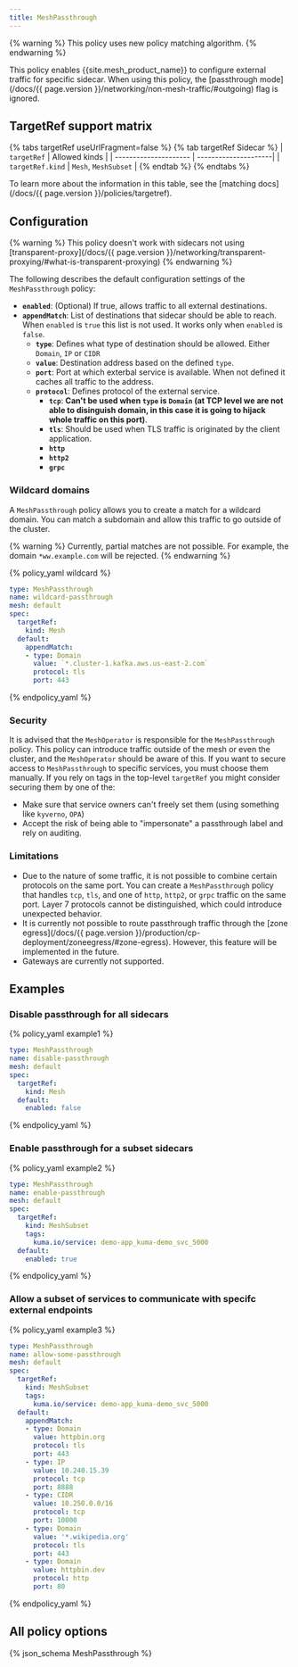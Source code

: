 ```yaml
---
title: MeshPassthrough
---
```


{% warning %}
This policy uses new policy matching algorithm.
{% endwarning %}

This policy enables {{site.mesh_product_name}} to configure external traffic for specific sidecar.
When using this policy, the [passthrough mode](/docs/{{ page.version }}/networking/non-mesh-traffic/#outgoing) flag is ignored.

## TargetRef support matrix

{% tabs targetRef useUrlFragment=false %}
{% tab targetRef Sidecar %}
| `targetRef`           | Allowed kinds        |
| --------------------- | ---------------------|
| `targetRef.kind`      | `Mesh`, `MeshSubset` |
{% endtab %}
{% endtabs %}

To learn more about the information in this table, see the [matching docs](/docs/{{ page.version }}/policies/targetref).

## Configuration

{% warning %}
This policy doesn't work with sidecars not using [transparent-proxy](/docs/{{ page.version }}/networking/transparent-proxying/#what-is-transparent-proxying)
{% endwarning %}

The following describes the default configuration settings of the `MeshPassthrough` policy:

- **`enabled`**: (Optional) If true, allows traffic to all external destinations.
- **`appendMatch`**: List of destinations that sidecar should be able to reach. When `enabled` is `true` this list is not used. It works only when `enabled` is `false`.
  - **`type`**: Defines what type of destination should be allowed. Either `Domain`, `IP` or `CIDR`
  - **`value`**: Destination address based on the defined `type`.
  - **`port`**: Port at which exterbal service is available. When not defined it caches all traffic to the address.
  - **`protocol`**: Defines protocol of the external service.
    - **`tcp`**: **Can't be used when `type` is `Domain` (at TCP level we are not able to disinguish domain, in this case it is going to hijack whole traffic on this port)**.
    - **`tls`**:  Should be used when TLS traffic is originated by the client application.
    - **`http`**
    - **`http2`**
    - **`grpc`**
  
### Wildcard domains

A `MeshPassthrough` policy allows you to create a match for a wildcard domain. You can match a subdomain and allow this traffic to go outside of the cluster.

{% warning %}
Currently, partial matches are not possible. For example, the domain `*ww.example.com` will be rejected.
{% endwarning %}

{% policy_yaml wildcard %}
```yaml
type: MeshPassthrough
name: wildcard-passthrough
mesh: default
spec:
  targetRef:
    kind: Mesh
  default:
    appendMatch:
    - type: Domain
      value: `*.cluster-1.kafka.aws.us-east-2.com`
      protocol: tls
      port: 443
```
{% endpolicy_yaml %}

### Security

It is advised that the `MeshOperator` is responsible for the `MeshPassthrough` policy. This policy can introduce traffic outside of the mesh or even the cluster, and the `MeshOperator` should be aware of this. If you want to secure access to `MeshPassthrough` to specific services, you must choose them manually. If you rely on tags in the top-level `targetRef` you might consider securing them by one of the:

* Make sure that service owners can't freely set them (using something like `kyverno`, `OPA`)
* Accept the risk of being able to "impersonate" a passthrough label and rely on auditing.

### Limitations

* Due to the nature of some traffic, it is not possible to combine certain protocols on the same port. You can create a `MeshPassthrough` policy that handles `tcp`, `tls`, and one of `http`, `http2`, or `grpc` traffic on the same port. Layer 7 protocols cannot be distinguished, which could introduce unexpected behavior.
* It is currently not possible to route passthrough traffic through the [zone egress](/docs/{{ page.version }}/production/cp-deployment/zoneegress/#zone-egress). However, this feature will be implemented in the future.
* Gateways are currently not supported.

## Examples

### Disable passthrough for all sidecars

{% policy_yaml example1 %}
```yaml
type: MeshPassthrough
name: disable-passthrough
mesh: default
spec:
  targetRef:
    kind: Mesh
  default:
    enabled: false
```
{% endpolicy_yaml %}

### Enable passthrough for a subset sidecars

{% policy_yaml example2 %}
```yaml
type: MeshPassthrough
name: enable-passthrough
mesh: default
spec:
  targetRef:
    kind: MeshSubset
    tags:
      kuma.io/service: demo-app_kuma-demo_svc_5000
  default:
    enabled: true
```
{% endpolicy_yaml %}

### Allow a subset of services to communicate with specifc external endpoints

{% policy_yaml example3 %}
```yaml
type: MeshPassthrough
name: allow-some-passthrough
mesh: default
spec:
  targetRef:
    kind: MeshSubset
    tags:
      kuma.io/service: demo-app_kuma-demo_svc_5000
  default:
    appendMatch:
    - type: Domain
      value: httpbin.org
      protocol: tls
      port: 443
    - type: IP
      value: 10.240.15.39
      protocol: tcp
      port: 8888
    - type: CIDR
      value: 10.250.0.0/16
      protocol: tcp
      port: 10000
    - type: Domain
      value: '*.wikipedia.org'
      protocol: tls
      port: 443
    - type: Domain
      value: httpbin.dev
      protocol: http
      port: 80
```
{% endpolicy_yaml %}

## All policy options

{% json_schema MeshPassthrough %}

